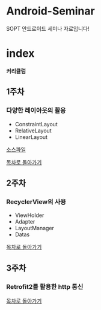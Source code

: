 # Android-Seminar
SOPT 안드로이드 세미나 자료입니다!

# index
**커리큘럼**


## 1주차
### 다양한 레이아웃의 활용

- ConstraintLayout
- RelativeLayout
- LinearLayout

[소스파일](https://github.com/SOPT-26th-Android/Android-Seminar/tree/master/FirstSeminar)

[목차로 돌아가기](#index)


## 2주차
### RecyclerView의 사용

- ViewHolder
- Adapter
- LayoutManager
- Datas


[목차로 돌아가기](#index)


## 3주차
### Retrofit2를 활용한 http 통신
[목차로 돌아가기](#index)
